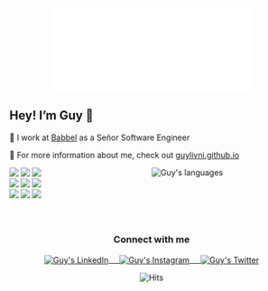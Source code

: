 
<p align="center">
  <img align="center" src="https://github.com/GuyLivni/GuyLivni/blob/master/hello.gif" width="350px" height="150px">
</p>

## Hey! I’m Guy :wave: 

💼 I work at <a href="https://www.babbel.com">Babbel</a> as a Señor Software Engineer <br/>

:barber: For more information about me, check out <a href="https://guylivni.github.io/">guylivni.github.io</a>

<p>
<!--   <img width="50%" align="right" alt="Guy's github stats" src="https://github-readme-stats.vercel.app/api?username=GuyLivni&show_icons=true&theme=cobalt&hide_rank=true" /> -->
<img width="50%" align="right" src="https://github-readme-stats.vercel.app/api/top-langs/?username=GuyLivni&hide_langs_below=1" alt="Guy's languages" /> 
  <code><img width="14%" src="https://www.vectorlogo.zone/logos/reactjs/reactjs-ar21.svg"></code>
  <code><img width="14%" src="https://www.vectorlogo.zone/logos/javascript/javascript-ar21.svg"></code>
  <code><img width="14%" src="https://www.vectorlogo.zone/logos/nodejs/nodejs-ar21.svg"></code>
  <br />
  <code><img width="14%" src="https://www.vectorlogo.zone/logos/amazon_aws/amazon_aws-ar21.svg"></code>
  <code><img width="14%" src="https://www.vectorlogo.zone/logos/jestjsio/jestjsio-ar21.svg"></code>
  <code><img width="14%" src="https://www.vectorlogo.zone/logos/js_webpack/js_webpack-ar21.svg"></code>
  <br />
  <code><img width="14%" src="https://www.vectorlogo.zone/logos/w3_html5/w3_html5-ar21.svg"></code>
  <code><img width="14%" src="https://www.vectorlogo.zone/logos/gatsbyjs/gatsbyjs-ar21.svg"></code>
  <code><img width="14%" src="https://www.vectorlogo.zone/logos/travis-ci/travis-ci-ar21.svg"></code>
</p>
<br />

##

<div align="center">
  <h3 align="center">Connect with me</h3>
</div>
<p align="center">
 <a href="https://www.linkedin.com/in/guylivni/" target="blank">
  <img align="center" alt="Guy's LinkedIn" width="30px" src="https://www.vectorlogo.zone/logos/linkedin/linkedin-icon.svg" /> &nbsp; &nbsp;
 </a>
 <a href="https://www.instagram.com/guylivni/" target="blank">
  <img align="center" alt="Guy's Instagram" width="30px" src="https://www.vectorlogo.zone/logos/instagram/instagram-icon.svg" /> &nbsp; &nbsp;
 </a>
 <a href="https://twitter.com/guy_livni" target="blank">
  <img align="center" alt="Guy's Twitter" width="30px" src="https://www.vectorlogo.zone/logos/twitter/twitter-official.svg" />
 </a>
</p>
<p align="center">
  <img src="https://hits.seeyoufarm.com/api/count/incr/badge.svg?url=https://github.com/GuyLivni" alt="Hits" />
</p>


